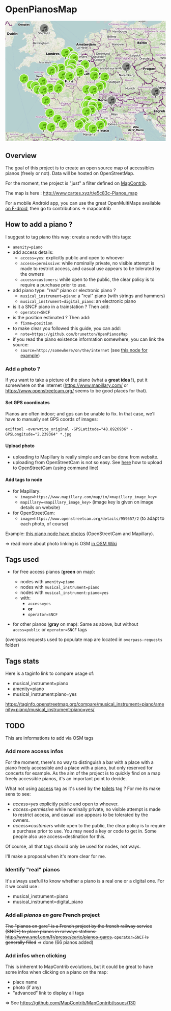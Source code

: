 # OpenPianosMap

![](images/screenshot.png)

## Overview

The goal of this project is to create an open source map of accessibles pianos (freely or not).
Data will be hosted on OpenStreetMap.

For the moment, the project is "just" a filter defined on [MapContrib](https://github.com/MapContrib/MapContrib).

The map is here :
http://www.cartes.xyz/t/e5c83c-Pianos_map

For a mobile Android app, you can use the great OpenMultiMaps available [on F-droid](https://f-droid.org/packages/app.fedilab.openmaps), then go to contributions -> mapcontrib

## How to add a piano ?

I suggest to tag piano this way: create a node with this tags:

  - `amenity=piano`
  - add access details:
    - `access=yes`: explicitly public and open to whoever
    - `access=permissive`: while nominally private, no visible attempt is made to restrict access, and casual use appears to be tolerated by the owners
    - `access=customers`: while open to the public, the clear policy is to require a purchase prior to use.
  - add piano type: "real" piano or electronic piano ?
    - `musical_instrument=piano`: a "real" piano (with strings and hammers)
    - `musical_instrument=digital_piano`: an electronic piano
  - is it a SNCF piano in a trainstation ? Then add:
    - `operator=SNCF`
  - is the position estimated ? Then add:
    - `fixme=position`
  - to make clear you followed this guide, you can add:
    - `note=https://github.com/brunetton/OpenPianosMap`
  - if you read the piano existence information somewhere, you can link the source:
    - `source=http://somewhere/on/the/internet` (see [this node for example](https://github.com/brunetton/OpenPianosMap))

### Add a photo ?

If you want to take a picture of the piano (what a **great idea !**), put it somewhere on the internet (https://www.mapillary.com/ or https://www.openstreetcam.org/ seems to be good places for that).

#### Set GPS coordinates

Pianos are often indoor; and gps can be unable to fix. In that case, we'll have to manually set GPS coords of images:

    exiftool -overwrite_original -GPSLatitude="48.8926936" -GPSLongitude="2.239364" *.jpg

#### Upload photo

- uploading to Mapillary is really simple and can be done from website.
- uploading from OpenStreetCam is not so easy. See [here](openstreetcam-howto.md) how to upload to OpenStreetCam (using command line)

#### Add tags to node

  - for Mapillary:
    - `image=https://www.mapillary.com/map/im/<mapillary_image_key>`
    - `mapillary=<mapillary_image_key>` (image key is given on image details on website)
  - for OpenStreetCam:
    - `image=https://www.openstreetcam.org/details/959557/2` (to adapt to each photo, of course)

Example: [this piano node have photos](http://www.openstreetmap.org/node/5175455028) (OpenStreetCam and Mapillary).

=> read more about photo linking is OSM [in OSM Wiki](https://wiki.openstreetmap.org/wiki/Photo_linking)

## Tags used

  - for free access pianos (**green** on map):
    - nodes with `amenity=piano`
    - nodes with `musical_instrument=piano`
    - nodes with `musical_instrument:piano=yes`
    - with:
      - `access=yes`
      - **or**
      - `operator=SNCF`

  - for other pianos (**gray** on map): Same as above, but without `acess=public` or `operator=SNCF` tags

(overpass requests used to populate map are located in `overpass-requests` folder)

## Tags stats

Here is a taginfo link to compare usage of:
  - musical_instrument=piano
  - amenity=piano
  - musical_instrument:piano=yes

https://taginfo.openstreetmap.org/compare/musical_instrument=piano/amenity=piano/musical_instrument:piano=yes/

## TODO

This are informations to add via OSM tags

### Add more access infos

For the moment, there's no way to distinguish a bar with a place with a piano freely accessible and a place with a piano, but only reserved for concerts for example.
As the aim of the project is to quickly find on a map freely accessible pianos, it's an important point to decide.

What not using [access](http://wiki.openstreetmap.org/wiki/FR:Key:access) tag as it's used by the [toilets](http://wiki.openstreetmap.org/wiki/Tag:amenity%3Dtoilets) tag ?
For me its make sens to see:

  - *access=yes* explicitly public and open to whoever.
  - *access=permissive* while nominally private, no visible attempt is made to restrict access, and casual use appears to be tolerated by the owners.
  - *access=customers* while open to the public, the clear policy is to require a purchase prior to use. You may need a key or code to get in. Some people also use access=destination for this.

Of course, all that tags should only be used for nodes, not ways.

I'll make a proposal when it's more clear for me.

### Identify "real" pianos

It's always usefull to know whether a piano is a real one or a digital one.
For it we could use :
  - musical_instrument=piano
  - musical_instrument=digital_piano

### ~~Add all *pianos en gare* French project~~

~~The "pianos en gare" is a French project by the french railway service (SNCF) to place pianos in railways stations: http://www.sncf.com/fr/presse/carte/pianos-gares.
`operator=SNCF` is generally filled~~  => done (66 pianos added)

### Add infos when clicking

This is inherent to MapContrib evolutions, but it could be great to have some infos when clicking on a piano on the map:
  - place name
  - photo (if any)
  - "advanced" link to display all tags

=> See https://github.com/MapContrib/MapContrib/issues/130
